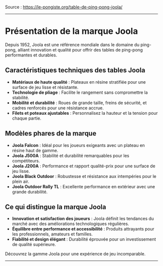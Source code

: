 Source : https://le-pongiste.org/table-de-ping-pong-joola/

---

# Présentation de la marque Joola

Depuis 1952, Joola est une référence mondiale dans le domaine du ping-pong, alliant innovation et qualité pour offrir des tables de ping-pong performantes et durables.

## Caractéristiques techniques des tables Joola

- **Matériaux de haute qualité** : Plateaux en résine stratifiée pour une surface de jeu lisse et résistante.
- **Technologie de pliage** : Facilite le rangement sans compromettre la stabilité.
- **Mobilité et durabilité** : Roues de grande taille, freins de sécurité, et cadres renforcés pour une résistance accrue.
- **Filets et poteaux ajustables** : Personnalisez la hauteur et la tension pour chaque partie.

## Modèles phares de la marque

- **Joola Falcon** : Idéal pour les joueurs exigeants avec un plateau en résine haut de gamme.
- **Joola J500A** : Stabilité et durabilité remarquables pour les compétiteurs.
- **Joola J200A** : Performance et rapport qualité-prix pour une surface de jeu lisse.
- **Joola Black Outdoor** : Robustesse et résistance aux intempéries pour le plein air.
- **Joola Outdoor Rally TL** : Excellente performance en extérieur avec une grande durabilité.

## Ce qui distingue la marque Joola

- **Innovation et satisfaction des joueurs** : Joola définit les tendances du marché avec des améliorations technologiques régulières.
- **Équilibre entre performance et accessibilité** : Produits attrayants pour les professionnels, amateurs et familles.
- **Fiabilité et design élégant** : Durabilité éprouvée pour un investissement de qualité supérieure.

Découvrez la gamme Joola pour une expérience de jeu incomparable.

---